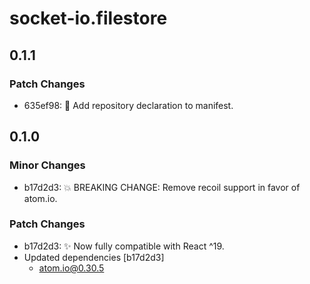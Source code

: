 # socket-io.filestore

## 0.1.1

### Patch Changes

- 635ef98: 🔧 Add repository declaration to manifest.

## 0.1.0

### Minor Changes

- b17d2d3: 💥 BREAKING CHANGE: Remove recoil support in favor of atom.io.

### Patch Changes

- b17d2d3: ✨ Now fully compatible with React ^19.
- Updated dependencies [b17d2d3]
  - atom.io@0.30.5

